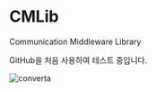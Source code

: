 # CMLib
Communication Middleware Library

GitHub을 처음 사용하여 테스트 중입니다.

![converta](https://user-images.githubusercontent.com/65689549/82535523-ed260600-9b81-11ea-9b54-73f09ee53ba3.png)
